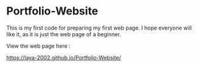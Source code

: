 # Portfolio-Website
  This is my first code for preparing my first web page. I hope everyone will like it, as it is just the web page of a beginner.

  View the web page here : 

  https://laya-2002.github.io/Portfolio-Website/
